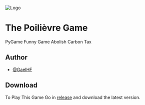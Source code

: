 ![Logo](https://raw.githubusercontent.com/GaelHF/The-Poilievre-Game/main/assets/Interface/Circle.ico)

# The Poilièvre Game
PyGame Funny Game
Abolish Carbon Tax
## Author

- [@GaelHF](https://www.github.com/GaelHF)
## Download

To Play This Game
Go in [release](https://github.com/GaelHF/The-Poilievre-Game/releases) and download the latest version.
